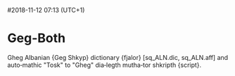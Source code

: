 #2018-11-12 07:13 (UTC+1)
# Geg-Both
Gheg Albanian {Geg Shkyp} dictionary {fjalor} [sq_ALN.dic, sq_ALN.aff] and auto‑mathic "Tosk" to "Gheg" dia‑legth mutha‑tor shkripth {script}.
